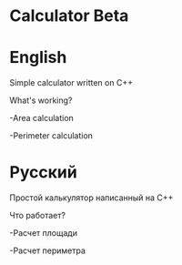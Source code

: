 # Calculator Beta



# English
Simple calculator written on C++

What's working?

-Area calculation

-Perimeter calculation


# Русский
Простой калькулятор написанный на C++

Что работает?

-Расчет площади

-Расчет периметра
